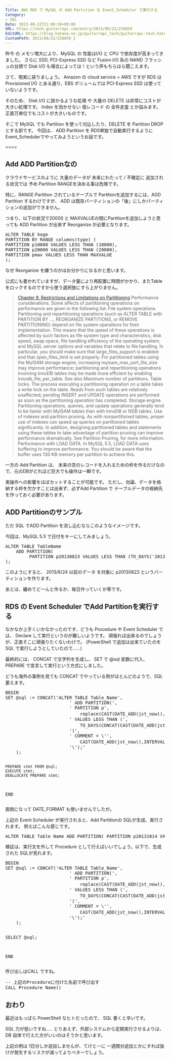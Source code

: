 ```yaml
---
Title: AWS RDS で MySQL の Add Partition を Event_Scheduler で実行する
Category:
- SQL
Date: 2013-08-22T21:08:59+09:00
URL: https://tech.guitarrapc.com/entry/2013/08/22/210859
EditURL: https://blog.hatena.ne.jp/guitarrapc_tech/guitarrapc-tech.hatenablog.com/atom/entry/11696248318757675872
CustomPath: 2013/08/22/210859_2
---
```


<p>昨今 の メモリ増大により、MySQL の 性能はI/O と CPU で依存度が高まってきました。 さらに SSD, PCI-Express SSD など Fusion I/O 系の NAND フラッシュの台頭で Disk I/O も場合によっては！という声もちらほら聞こえます。</p>
<p>さて、現実に戻りましょう。 Amazon の cloud service = AWS ですが RDS は Provisioned I/O とある通り、EBS ボリュームでは PCI-Express SSD は使っていないようです。</p>
<p>そのため、 Disk I/O に掛かるような処理 や 大量の DELETE は非常にコストが大きい処理です。 Index を効かせない 億レコード の 全件走査 とか詰みます。正直万単位でもコストが大きいものです。</p>
<p>そこで MySQL でも Partition を使って刈込したり、DELETE を Partition DROP とする訳です。 今回は、 ADD Partition を RDS単独で自動実行するように Event_Schedulerでやってみようというお話です。</p>
<p>====</p>
<h2>Add ADD Partitionなの</h2>
<p>クラウドサービスのように 大量のデータが 未来にわたって / 不確定に 追加される状況では 予め Partition RANGEを決める事は危険です。</p>
<p>特に、RANGE Partition されているテーブルで Partitionを追加するには、ADD Partition するわけですが、 ADD は既存パーティションの「後」にしかパーティションの追加ができません。</p>
<p>つまり、以下の状況で20000 と MAXVALUEの間にPartitionを追加しようと思っても ADD Partition が出来ず Reorganize が必要となります。</p>
<pre class="brush: powershell">ALTER TABLE hoge
PARTITION BY RANGE columns(type) (
PARTITION p10000 VALUES LESS THAN (10000),
PARTITION p20000 VALUES LESS THAN (20000),
PARTITION pmax VALUES LESS THAN MAXVALUE
);
</pre>
<p>なぜ Reorganize を嫌うのかはお分かりになるかと思います。</p>
<p>公式にも書かれていますが、データ量により再配置に時間がかかり、またTableをロックするのですから使う選択肢にすら上がりません。</p>
<blockquote><a href="http://dev.mysql.com/doc/mysql-reslimits-excerpt/5.5/en/partitioning-limitations.html" target="_blank">Chapter 9. Restrictions and Limitations on Partitioning</a> Performance considerations. Some affects of partitioning operations on performance are given in the following list: File system operations. Partitioning and repartitioning operations (such as ALTER TABLE with PARTITION BY ..., REORGANIZE PARTITIONS, or REMOVE PARTITIONING) depend on file system operations for their implementation. This means that the speed of these operations is affected by such factors as file system type and characteristics, disk speed, swap space, file handling efficiency of the operating system, and MySQL server options and variables that relate to file handling. In particular, you should make sure that large_files_support is enabled and that open_files_limit is set properly. For partitioned tables using the MyISAM storage engine, increasing myisam_max_sort_file_size may improve performance; partitioning and repartitioning operations involving InnoDB tables may be made more efficient by enabling innodb_file_per_table. See also Maximum number of partitions. Table locks. The process executing a partitioning operation on a table takes a write lock on the table. Reads from such tables are relatively unaffected; pending INSERT and UPDATE operations are performed as soon as the partitioning operation has completed. Storage engine. Partitioning operations, queries, and update operations generally tend to be faster with MyISAM tables than with InnoDB or NDB tables. Use of indexes and partition pruning. As with nonpartitioned tables, proper use of indexes can speed up queries on partitioned tables significantly. In addition, designing partitioned tables and statements using these tables to take advantage of partition pruning can improve performance dramatically. See Partition Pruning, for more information. Performance with LOAD DATA. In MySQL 5.5, LOAD DATA uses buffering to improve performance. You should be aware that the buffer uses 130 KB memory per partition to achieve this.</blockquote>
<p>一方の Add Partition は、 未来の空のレコードを入れるための枠を作るだけなので、元のDBがどれほど巨大でも操作は一瞬です。</p>
<p>実操作への影響をほぼカットすることが可能です。 ただし、勿論、データを格納する枠を欠かすことは出来ず、必ずAdd Partition で テーブルデータの格納先を作っておく必要があります。</p>
<h2>ADD Partitionのサンプル</h2>
<p>ただ SQL でADD Partition を流し込むならこのようなイメージです。</p>
<p>今回は、MySQL 5.5 で日付をキーにしてみましょう。</p>
<pre class="brush: powershell">ALTER TABLE TableName
    ADD PARTITION(
		 PARTITION p20130823 VALUES LESS THAN (TO_DAYS('2013-08-24 00:00:00')) COMMENT = '2013-08-23'
);
</pre>
<p>このようにすると、 2013/8/24 以前のデータ を対象に p20130823 というパーティションを作ります。</p>
<p>あとは、纏めてどーんと作るか、毎日作っていくか等です。</p>
<h2>RDS の Event Scheduler でAdd Partitionを実行する</h2>
<p>なかなか上手くいかなかったのです、どうも Procedure や Event Scheduler では、 Declare して実行というのが難しいようです。 頑張れば出来るのでしょうが、正直そこに頑張りたくないわけで。 (PowerShell で追加は出来ていたのを SQL で実行しようとしていたので......)</p>
<p>最終的には、 CONCAT で文字列を生成し、 SET で @sql 変数に代入、 PREPARE で宣言して実行という方式にしました。</p>
<p>どうも海外の事例を見ても CONCAT でやっている例がほとんどのようで、SQL萎えます。</p>
<pre class="brush: powershell">BEGIN
SET @sql := CONCAT('ALTER TABLE Table_Name',
	    				' ADD PARTITION(',
	    				' PARTITION p',
							replace(CAST(DATE_ADD(jst_now(),INTERVAL +日数 day) as char(10)),"-",""),
						' VALUES LESS THAN (',
							TO_DAYS(CONCAT(CAST(DATE_ADD(jst_now(),INTERVAL +(日数+1) day) as char(10)),' 00:00:00')),
						')',
						' COMMENT = \'',
							CAST(DATE_ADD(jst_now(),INTERVAL +日数 day) as char(10)),
						'\');'
	);

	PREPARE stmt FROM @sql;
	EXECUTE stmt;
	DEALLOCATE PREPARE stmt;
END
</pre>
<p>面倒になって DATE_FORMAT も使いませんでしたが。</p>
<p>上記の Event Scheduler が実行されると、Add Partitionの SQLが生成、実行されます。 例えばこんな感じです。</p>
<pre class="brush: powershell">ALTER TABLE Table_Name ADD PARTITION( PARTITION p20131014 VALUES LESS THAN (735521) COMMENT = '2013-10-14');
</pre>
<p>検証は、実行文を外して Procedure として行えばいいでしょう。以下で、生成された SQLが見れます。</p>
<pre class="brush: powershell">BEGIN
SET @sql := CONCAT('ALTER TABLE Table_Name',
	    				' ADD PARTITION(',
	    				' PARTITION p',
							replace(CAST(DATE_ADD(jst_now(),INTERVAL +日数 day) as char(10)),"-",""),
						' VALUES LESS THAN (',
							TO_DAYS(CONCAT(CAST(DATE_ADD(jst_now(),INTERVAL +(日数+1) day) as char(10)),' 00:00:00')),
						')',
						' COMMENT = \'',
							CAST(DATE_ADD(jst_now(),INTERVAL +日数 day) as char(10)),
						'\');'
	);

SELECT @sql;

END
</pre>
<p>呼び出しはCALL ですね。</p>
<pre class="brush: powershell">-- 上記のProcedureに付けた名前で呼び出す
CALL Procedure_Name()
</pre>
<h2>おわり</h2>
<p>最近はもっぱら PowerShell なヒトだったので、 SQL 書くと辛いです。</p>
<p>SQL 力が低いですね..... とりあえず、外部システムから定期実行させるよりは、 DB 自体で行えた方がいいのはそうかと思います。</p>
<p>上記の例は 1日分しか追加しませんが、てけとーに 一週間分追加とかにすれば抜けが発生するリスクが減ってよりベターでしょう。</p>

